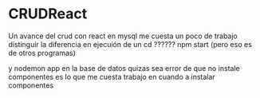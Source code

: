 # CRUDReact
Un avance del crud con react en mysql
me cuesta un poco de trabajo distinguir la diferencia en ejecuión de un 
cd  ??????
npm start (pero eso es de otros programas)

y nodemon app en la base de datos quizas sea error de que no instale componentes es lo que me cuesta trabajo en cuando a instalar componentes
